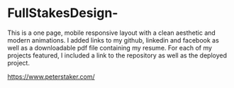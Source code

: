 # FullStakesDesign-
This is a one page, mobile responsive layout with a clean aesthetic and modern animations.
I added links to my github, linkedin and facebook as well as a downloadable pdf file containing my resume. 
For each of my projects featured, I included a link to the repository as well as the deployed project.

https://www.peterstaker.com/

